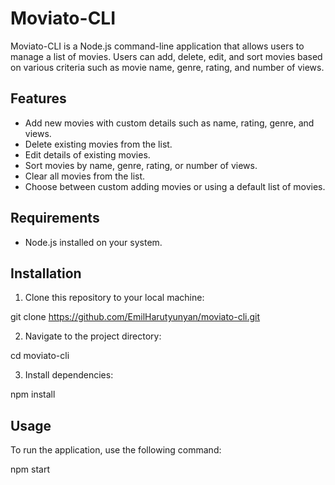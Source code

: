 # Moviato-CLI

Moviato-CLI is a Node.js command-line application that allows users to manage a list of movies. Users can add, delete, edit, and sort movies based on various criteria such as movie name, genre, rating, and number of views.

## Features

- Add new movies with custom details such as name, rating, genre, and views.
- Delete existing movies from the list.
- Edit details of existing movies.
- Sort movies by name, genre, rating, or number of views.
- Clear all movies from the list.
- Choose between custom adding movies or using a default list of movies.

## Requirements

- Node.js installed on your system.

## Installation

1. Clone this repository to your local machine:

git clone https://github.com/EmilHarutyunyan/moviato-cli.git


2. Navigate to the project directory:

cd moviato-cli


3. Install dependencies:

npm install

## Usage

To run the application, use the following command:

npm start